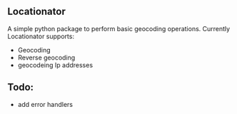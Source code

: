 ## Locationator

A simple python package to  perform basic geocoding operations.
Currently Locationator supports:
* Geocoding
* Reverse geocoding
* geocodeing Ip addresses 

## Todo:

* add error handlers

